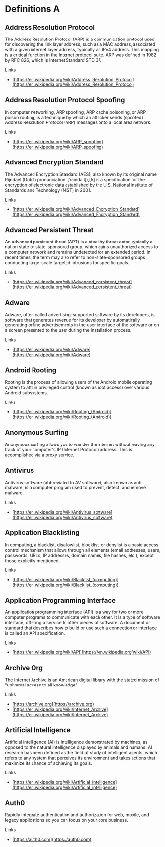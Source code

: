 # Definitions A

## Address Resolution Protocol
The Address Resolution Protocol (ARP) is a communication protocol used for discovering the link layer address, such as a MAC address, associated with a given internet layer address, typically an IPv4 address.
This mapping is a critical function in the Internet protocol suite.
ARP was defined in 1982 by RFC 826, which is Internet Standard STD 37.

Links
- [https://en.wikipedia.org/wiki/Address_Resolution_Protocol](https://en.wikipedia.org/wiki/Address_Resolution_Protocol)

## Address Resolution Protocol Spoofing
In computer networking, ARP spoofing, ARP cache poisoning, or ARP poison routing, is a technique by which an attacker sends (spoofed) Address Resolution Protocol (ARP) messages onto a local area network.

Links
- [https://en.wikipedia.org/wiki/ARP_spoofing](https://en.wikipedia.org/wiki/ARP_spoofing)

## Advanced Encryption Standard
The Advanced Encryption Standard (AES), also known by its original name Rijndael (Dutch pronunciation: [ˈrɛindaːl]),[5] is a specification for the encryption of electronic data established by the U.S. National Institute of Standards and Technology (NIST) in 2001.

Links
- [https://en.wikipedia.org/wiki/Advanced_Encryption_Standard](https://en.wikipedia.org/wiki/Advanced_Encryption_Standard)

## Advanced Persistent Threat
An advanced persistent threat (APT) is a stealthy threat actor, typically a nation state or state-sponsored group, which gains unauthorized access to a computer network and remains undetected for an extended period.
In recent times, the term may also refer to non-state-sponsored groups conducting large-scale targeted intrusions for specific goals.

Links
- [https://en.wikipedia.org/wiki/Advanced_persistent_threat](https://en.wikipedia.org/wiki/Advanced_persistent_threat)

## Adware
Adware, often called advertising-supported software by its developers, is software that generates revenue for its developer by automatically generating online advertisements in the user interface of the software or on a screen presented to the user during the installation process.

Links
- [https://en.wikipedia.org/wiki/Adware](https://en.wikipedia.org/wiki/Adware)

## Android Rooting
Rooting is the process of allowing users of the Android mobile operating system to attain privileged control (known as root access) over various Android subsystems.

Links
- [https://en.wikipedia.org/wiki/Rooting_(Android)](https://en.wikipedia.org/wiki/Rooting_(Android))

## Anonymous Surfing
Anonymous surfing allows you to wander the Internet without leaving any track of your computer's IP (Internet Protocol) address.
This is accomplished via a proxy service.

## Antivirus
Antivirus software (abbreviated to AV software), also known as anti-malware, is a computer program used to prevent, detect, and remove malware.

Links
- [https://en.wikipedia.org/wiki/Antivirus_software](https://en.wikipedia.org/wiki/Antivirus_software)

## Application Blacklisting
In computing, a blacklist, disallowlist, blocklist, or denylist is a basic access control mechanism that allows through all elements (email addresses, users, passwords, URLs, IP addresses, domain names, file hashes, etc.), except those explicitly mentioned.

Links
- [https://en.wikipedia.org/wiki/Blacklist_(computing)](https://en.wikipedia.org/wiki/Blacklist_(computing))

## Application Programming Interface
An application programming interface (API) is a way for two or more computer programs to communicate with each other.
It is a type of software interface, offering a service to other pieces of software.
A document or standard that describes how to build or use such a connection or interface is called an API specification.

Links
- [https://en.wikipedia.org/wiki/API](https://en.wikipedia.org/wiki/API)

## Archive Org
The Internet Archive is an American digital library with the stated mission of "universal access to all knowledge".

Links
- [https://archive.org](https://archive.org)
- [https://en.wikipedia.org/wiki/Internet_Archive](https://en.wikipedia.org/wiki/Internet_Archive)

## Artificial Intelligence
Artificial intelligence (AI) is intelligence demonstrated by machines, as opposed to the natural intelligence displayed by animals and humans.
AI research has been defined as the field of study of intelligent agents, which refers to any system that perceives its environment and takes actions that maximize its chance of achieving its goals.

Links
- [https://en.wikipedia.org/wiki/Artificial_intelligence](https://en.wikipedia.org/wiki/Artificial_intelligence)

## Auth0
Rapidly integrate authentication and authorization for web, mobile, and legacy applications so you can focus on your core business.

Links
- [https://auth0.com](https://auth0.com)
